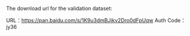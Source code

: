 The download url for the validation dataset:

URL：https://pan.baidu.com/s/1K9u3dmBJjkv2Dro0dFpUqw 
Auth Code：jy36
